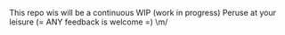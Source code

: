 This repo wis will be a continuous WIP (work in progress)
Peruse at your leisure (= 
ANY feedback is welcome =) 
\m/

